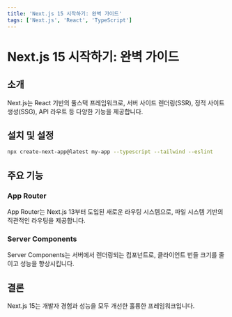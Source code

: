 ```yaml
---
title: 'Next.js 15 시작하기: 완벽 가이드'
tags: ['Next.js', 'React', 'TypeScript']
---
```


# Next.js 15 시작하기: 완벽 가이드

## 소개

Next.js는 React 기반의 풀스택 프레임워크로, 서버 사이드 렌더링(SSR), 정적 사이트 생성(SSG), API 라우트 등 다양한 기능을 제공합니다.

## 설치 및 설정

```bash
npx create-next-app@latest my-app --typescript --tailwind --eslint
```

## 주요 기능

### App Router

App Router는 Next.js 13부터 도입된 새로운 라우팅 시스템으로, 파일 시스템 기반의 직관적인 라우팅을 제공합니다.

### Server Components

Server Components는 서버에서 렌더링되는 컴포넌트로, 클라이언트 번들 크기를 줄이고 성능을 향상시킵니다.

## 결론

Next.js 15는 개발자 경험과 성능을 모두 개선한 훌륭한 프레임워크입니다.
